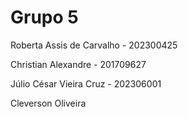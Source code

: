 # Grupo 5

Roberta Assis de Carvalho - 202300425

Christian Alexandre - 201709627

Júlio César Vieira Cruz - 202306001

Cleverson Oliveira
